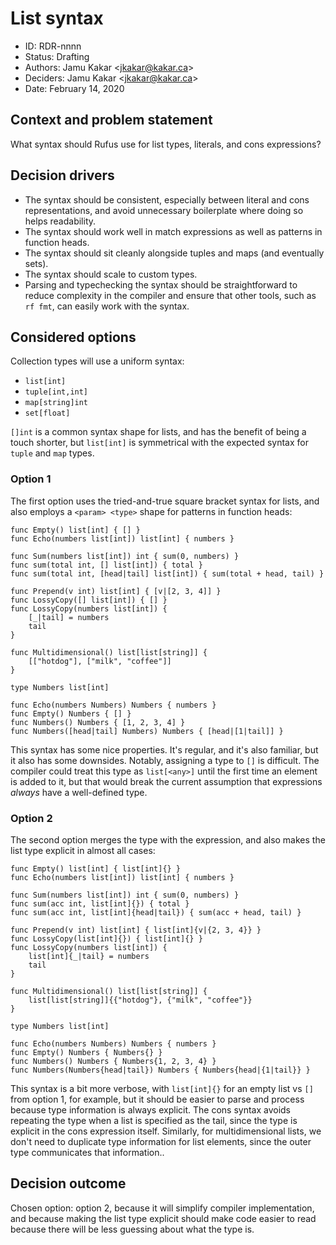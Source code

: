 # List syntax

* ID: RDR-nnnn
* Status: Drafting
* Authors: Jamu Kakar <[jkakar@kakar.ca](mailto:jkakar@kakar.ca)>
* Deciders: Jamu Kakar <[jkakar@kakar.ca](mailto:jkakar@kakar.ca)>
* Date: February 14, 2020

## Context and problem statement

What syntax should Rufus use for list types, literals, and cons expressions?

## Decision drivers

* The syntax should be consistent, especially between literal and cons
  representations, and avoid unnecessary boilerplate where doing so helps
  readability.
* The syntax should work well in match expressions as well as patterns in
  function heads.
* The syntax should sit cleanly alongside tuples and maps (and eventually sets).
* The syntax should scale to custom types.
* Parsing and typechecking the syntax should be straightforward to reduce
  complexity in the compiler and ensure that other tools, such as `rf fmt`, can
  easily work with the syntax.

## Considered options

Collection types will use a uniform syntax:

- `list[int]`
- `tuple[int,int]`
- `map[string]int`
- `set[float]`

`[]int` is a common syntax shape for lists, and has the benefit of being a touch
shorter, but `list[int]` is symmetrical with the expected syntax for `tuple` and
`map` types.

### Option 1

The first option uses the tried-and-true square bracket syntax for lists, and
also employs a `<param> <type>` shape for patterns in function heads:

```rufus
func Empty() list[int] { [] }
func Echo(numbers list[int]) list[int] { numbers }

func Sum(numbers list[int]) int { sum(0, numbers) }
func sum(total int, [] list[int]) { total }
func sum(total int, [head|tail] list[int]) { sum(total + head, tail) }

func Prepend(v int) list[int] { [v|[2, 3, 4]] }
func LossyCopy([] list[int]) { [] }
func LossyCopy(numbers list[int]) {
    [_|tail] = numbers
    tail
}

func Multidimensional() list[list[string]] {
    [["hotdog"], ["milk", "coffee"]]
}

type Numbers list[int]

func Echo(numbers Numbers) Numbers { numbers }
func Empty() Numbers { [] }
func Numbers() Numbers { [1, 2, 3, 4] }
func Numbers([head|tail] Numbers) Numbers { [head|[1|tail]] }
```

This syntax has some nice properties. It's regular, and it's also familiar, but
it also has some downsides. Notably, assigning a type to `[]` is difficult. The
compiler could treat this type as `list[<any>]` until the first time an element
is added to it, but that would break the current assumption that expressions
_always_ have a well-defined type.

### Option 2

The second option merges the type with the expression, and also makes the list
type explicit in almost all cases:

```rufus
func Empty() list[int] { list[int]{} }
func Echo(numbers list[int]) list[int] { numbers }

func Sum(numbers list[int]) int { sum(0, numbers) }
func sum(acc int, list[int]{}) { total }
func sum(acc int, list[int]{head|tail}) { sum(acc + head, tail) }

func Prepend(v int) list[int] { list[int]{v|{2, 3, 4}} }
func LossyCopy(list[int]{}) { list[int]{} }
func LossyCopy(numbers list[int]) {
    list[int]{_|tail} = numbers
    tail
}

func Multidimensional() list[list[string]] {
    list[list[string]]{{"hotdog"}, {"milk", "coffee"}}
}

type Numbers list[int]

func Echo(numbers Numbers) Numbers { numbers }
func Empty() Numbers { Numbers{} }
func Numbers() Numbers { Numbers{1, 2, 3, 4} }
func Numbers(Numbers{head|tail}) Numbers { Numbers{head|{1|tail}} }
```

This syntax is a bit more verbose, with `list[int]{}` for an empty list vs `[]`
from option 1, for example, but it should be easier to parse and process because
type information is always explicit. The cons syntax avoids repeating the type
when a list is specified as the tail, since the type is explicit in the cons
expression itself. Similarly, for multidimensional lists, we don't need to
duplicate type information for list elements, since the outer type communicates
that information..

## Decision outcome

Chosen option: option 2, because it will simplify compiler implementation, and
because making the list type explicit should make code easier to read because
there will be less guessing about what the type is.
